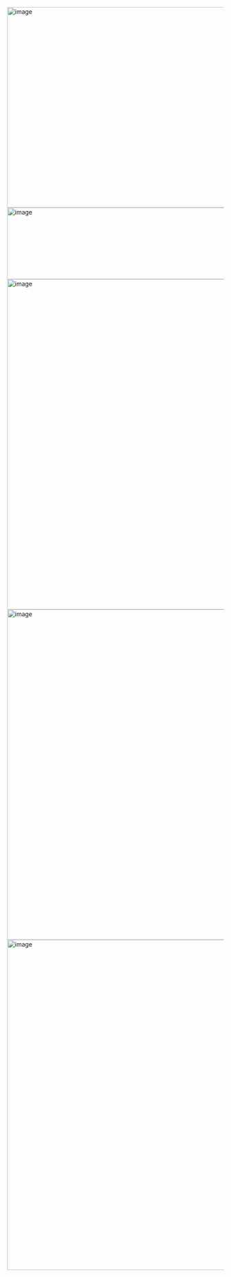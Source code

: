 <img width="615" height="465" alt="image" src="https://github.com/user-attachments/assets/5416f7d8-8ee0-47e4-b7ee-d6551173c445" />
<img width="556" height="166" alt="image" src="https://github.com/user-attachments/assets/31a06c86-87e8-442c-91a1-ce51815a442d" />
<img width="506" height="766" alt="image" src="https://github.com/user-attachments/assets/6588086a-8acb-4af7-a994-81e3682da7eb" />
<img width="506" height="766" alt="image" src="https://github.com/user-attachments/assets/dcb9d2ee-7c3c-427e-8427-d8c53703696d" />
<img width="506" height="766" alt="image" src="https://github.com/user-attachments/assets/0a51f8e5-fd37-414e-9780-94fcf32b7f99" />
